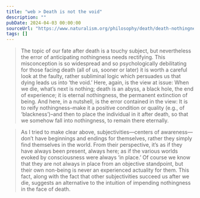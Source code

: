 ```yaml
---
title: "web > Death is not the void"
description: ""
pubDate: 2024-04-03 00:00:00
sourceUrl: "https://www.naturalism.org/philosophy/death/death-nothingness-and-subjectivity"
tags: []
---
```


> The topic of our fate after death is a touchy subject, but nevertheless the error of anticipating nothingness needs rectifying. This misconception is so widespread and so psychologically debilitating for those facing death (all of us, sooner or later) it is worth a careful look at the faulty, rather subliminal logic which persuades us that dying leads us into ‘the void.’ Here, again, is the view at issue: When we die, what’s next is nothing; death is an abyss, a black hole, the end of experience; it is eternal nothingness, the permanent extinction of being. And here, in a nutshell, is the error contained in the view: It is to reify nothingness–make it a positive condition or quality (e.g., of ‘blackness’)–and then to place the individual in it after death, so that we somehow fall into nothingness, to remain there eternally.

> As I tried to make clear above, subjectivities—centers of awareness—don’t have beginnings and endings for themselves, rather they simply find themselves in the world. From their perspective, it’s as if they have always been present, always here; as if the various worlds evoked by consciousness were always ‘in place.’ Of course we know that they are not always in place from an objective standpoint, but their own non-being is never an experienced actuality for them. This fact, along with the fact that other subjectivities succeed us after we die, suggests an alternative to the intuition of impending nothingness in the face of death.
